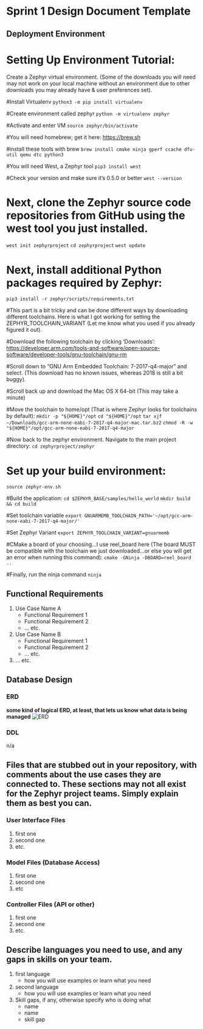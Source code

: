 # Sprint 1 Design Document Template

## Deployment Environment

# Setting Up Environment Tutorial:

Create a Zephyr virtual environment. (Some of the downloads you will need may not work on your local machine without an environment due to other downloads you may already have & user preferences set).

#Install Virtualenv
 `python3 -m pip install virtualenv`

#Create environment called zephyr
 `python -m virtualenv zephyr`

#Activate and enter VM
 `source zephyr/bin/activate`

#You will need homebrew; get it here:
https://brew.sh

#install these tools with brew
`brew install cmake ninja gperf ccache dfu-util qemu dtc python3`

#You will need West, a Zephyr tool
 `pip3 install west`

#Check your version and make sure it’s 0.5.0 or better
 `west --version`

# Next, clone the Zephyr source code repositories from GitHub using the west tool you just installed.
 `west init zephyrproject`
 `cd zephyrproject`
 `west update`

# Next, install additional Python packages required by Zephyr:
 `pip3 install -r zephyr/scripts/requirements.txt`

#This part is a bit tricky and can be done different ways by downloading different toolchains. Here is what I got working for setting the ZEPHYR_TOOLCHAIN_VARIANT (Let me know what you used if you already figured it out).

#Download the following toolchain by clicking ‘Downloads’:
https://developer.arm.com/tools-and-software/open-source-software/developer-tools/gnu-toolchain/gnu-rm

#Scroll down to “GNU Arm Embedded Toolchain: 7-2017-q4-major” and select. (This download has no known issues, whereas 2018 is still a bit buggy).

#Scroll back up and download the Mac OS X 64-bit (This may take a minute)

#Move the toolchain to home/opt (That is where Zephyr looks for toolchains by default):
`mkdir -p "${HOME}"/opt`
`cd "${HOME}"/opt`
`tar xjf ~/Downloads/gcc-arm-none-eabi-7-2017-q4-major-mac.tar.bz2`
`chmod -R -w "${HOME}"/opt/gcc-arm-none-eabi-7-2017-q4-major`

#Now back to the zephyr environment. Navigate to the main project directory:
`cd zephyrproject/zephyr`

# Set up your build environment:
`source zephyr-env.sh`

#Build the application:
`cd $ZEPHYR_BASE/samples/hello_world`
`mkdir build && cd build`

#Set toolchain variable
`export GNUARMEMB_TOOLCHAIN_PATH='~/opt/gcc-arm-none-eabi-7-2017-q4-major/'`

#Set Zephyr Variant
`export ZEPHYR_TOOLCHAIN_VARIANT=gnuarmemb`

#CMake a board of your choosing…I use reel_board here (The board MUST be compatible with the toolchain we just downloaded…or else you will get an error when running this command):
`cmake -GNinja -DBOARD=reel_board ..`

#Finally, run the ninja command
`ninja`

## Functional Requirements

1. Use Case Name A
	- Functional Requirement 1
	- Functional Requirement 2
	- ... etc.
2. Use Case Name B		
	- Functional Requirement 1
	- Functional Requirement 2
	- ... etc.
3. ... etc. 

## Database Design

### ERD

**some kind of logical ERD, at least, that lets us know what data is being managed**
![ERD](./images/erd.png)

### DDL 

n/a

## Files that are stubbed out in your repository, with comments about the use cases they are connected to. These sections may not all exist for the Zephyr project teams. Simply explain them as best you can. 

### User Interface Files

1. first one
2. second one
3. etc.


### Model Files (Database Access)

1. first one
2. second one
3. etc


### Controller Files (API or other)

1. first one 
2. second one
3. etc. 

## Describe languages you need to use, and any gaps in skills on your team. 

1. first language 
    - how you will use examples or learn what you need
2. second language 
    - how you will use examples or learn what you need
3. Skill gaps, if any, otherwise specify who is doing what
    - name
    - name
    - skill gap 

